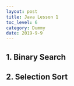 ```yaml
---
layout: post
title: Java Lesson 1
toc_level: 6
category: Dummy
date: 2019-9-9
---
```


## 1. Binary Search

## 2. Selection Sort

